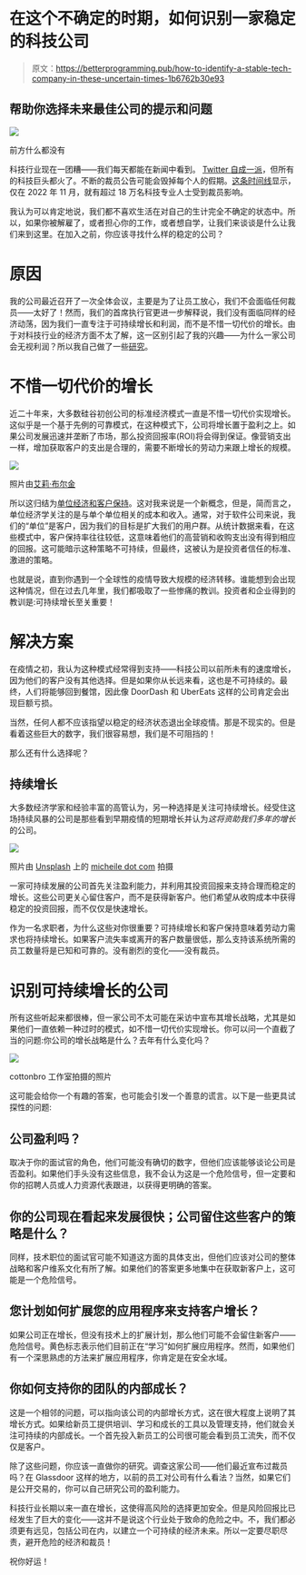 # 在这个不确定的时期，如何识别一家稳定的科技公司

> 原文：<https://betterprogramming.pub/how-to-identify-a-stable-tech-company-in-these-uncertain-times-1b6762b30e93>

## 帮助你选择未来最佳公司的提示和问题

![](img/465330217296b96f0e5490d488f4ab6d.png)

前方什么都没有

科技行业现在一团糟——我们每天都能在新闻中看到。 [Twitter 自成一派](https://www.businessinsider.com/elon-musk-fires-dozens-more-twitter-staff-night-before-thanksgiving-2022-11)，但所有的科技巨头都火了。不断的裁员公告可能会毁掉每个人的假期。[这条时间线](https://www.computerworld.com/article/3679733/tech-layoffs-in-2022-a-timeline.html#:~:text=According%20to%20TrueUp's%20tech%20layoff,%2DNovember%2C%20affecting%20182%2C605%20people.)显示，仅在 2022 年 11 月，就有超过 18 万名科技专业人士受到裁员影响。

我认为可以肯定地说，我们都不喜欢生活在对自己的生计完全不确定的状态中。所以，如果你被解雇了，或者担心你的工作，或者想自学，让我们来谈谈是什么让我们来到这里。在加入之前，你应该寻找什么样的稳定的公司？

# 原因

我的公司最近召开了一次全体会议，主要是为了让员工放心，我们不会面临任何裁员——太好了！然而，我们的首席执行官更进一步解释说，我们没有面临同样的经济动荡，因为我们一直专注于可持续增长和利润，而不是不惜一切代价的增长。由于对科技行业的经济方面不太了解，这一区别引起了我的兴趣——为什么一家公司会无视利润？所以我自己做了一些[研究](https://www.fastcompany.com/90761463/growth-at-all-costs-not-anymore)。

# 不惜一切代价的增长

近二十年来，大多数硅谷初创公司的标准经济模式一直是不惜一切代价实现增长。这似乎是一个基于先例的可靠模式，在这种模式下，公司将增长置于盈利之上。如果公司发展迅速并垄断了市场，那么投资回报率(ROI)将会得到保证。像营销支出一样，增加获取客户的支出是合理的，需要不断增长的劳动力来跟上增长的规模。

![](img/fc6319b14b71e86bc21f3b4b1f904a91.png)

照片由[艾莉·布尔金](https://www.pexels.com/photo/wilted-and-fresh-vines-on-wooden-wall-11766137/)

所以这归结为[单位经济和客户保持](https://medium.datadriveninvestor.com/startup-founders-beware-growth-at-all-costs-is-no-longer-in-vogue-b2d5e9ac3619)。这对我来说是一个新概念，但是，简而言之，单位经济学关注的是与单个单位相关的成本和收入。通常，对于软件公司来说，我们的“单位”是客户，因为我们的目标是扩大我们的用户群。从统计数据来看，在这些模式中，客户保持率往往较低，这意味着他们的高营销和收购支出没有得到相应的回报。这可能暗示这种策略不可持续，但最终，这被认为是投资者信任的标准、激进的策略。

也就是说，直到你遇到一个全球性的疫情导致大规模的经济转移。谁能想到会出现这种情况，但在过去几年里，我们都吸取了一些惨痛的教训。投资者和企业得到的教训是:可持续增长至关重要！

# **解决方案**

在疫情之初，我认为这种模式经常得到支持——科技公司以前所未有的速度增长，因为他们的客户没有其他选择。但是如果你从长远来看，这也是不可持续的。最终，人们将能够回到餐馆，因此像 DoorDash 和 UberEats 这样的公司肯定会出现巨额亏损。

当然，任何人都不应该指望以稳定的经济状态退出全球疫情。那是不现实的。但是看着这些巨大的数字，我们很容易想，我们是不可阻挡的！

那么还有什么选择呢？

## 持续增长

大多数经济学家和经验丰富的高管认为，另一种选择是关注可持续增长。经受住这场持续风暴的公司是那些看到早期疫情的短期增长并认为*这将资助我们多年的增长*的公司。

![](img/99edc0dabcbfc61498e14137f5e1d77c.png)

照片由 [Unsplash](https://unsplash.com/s/photos/growth?utm_source=unsplash&utm_medium=referral&utm_content=creditCopyText) 上的 [micheile dot com](https://unsplash.com/@micheile?utm_source=unsplash&utm_medium=referral&utm_content=creditCopyText) 拍摄

一家可持续发展的公司首先关注盈利能力，并利用其投资回报来支持合理而稳定的增长。这些公司更关心留住客户，而不是获得新客户。他们希望从收购成本中获得稳定的投资回报，而不仅仅是快速增长。

作为一名求职者，为什么这些对你很重要？可持续增长和客户保持意味着劳动力需求也将持续增长。如果客户流失率或离开的客户数量很低，那么支持该系统所需的员工数量将是已知和可靠的。没有剧烈的变化——没有裁员。

# 识别可持续增长的公司

所有这些听起来都很棒，但一家公司不太可能在采访中宣布其增长战略，尤其是如果他们一直依赖一种过时的模式，如不惜一切代价实现增长。你可以问一个直截了当的问题:你公司的增长战略是什么？去年有什么变化吗？

![](img/81e108517a4c4f63b2c3111966241be3.png)

cottonbro 工作室拍摄的照片

这可能会给你一个有趣的答案，也可能会引发一个善意的谎言。以下是一些更具试探性的问题:

## 公司盈利吗？

取决于你的面试官的角色，他们可能没有确切的数字，但他们应该能够谈论公司是否盈利。如果他们手头没有这些信息，我不会认为这是一个危险信号，但一定要和你的招聘人员或人力资源代表跟进，以获得更明确的答案。

## 你的公司现在看起来发展很快；公司留住这些客户的策略是什么？

同样，技术职位的面试官可能不知道这方面的具体支出，但他们应该对公司的整体战略和客户维系文化有所了解。如果他们的答案更多地集中在获取新客户上，这可能是一个危险信号。

## 您计划如何扩展您的应用程序来支持客户增长？

如果公司正在增长，但没有技术上的扩展计划，那么他们可能不会留住新客户——危险信号。黄色标志表示他们目前正在“学习”如何扩展应用程序。然而，如果他们有一个深思熟虑的方法来扩展应用程序，你肯定是在安全水域。

## 你如何支持你的团队的内部成长？

这是一个相邻的问题，可以指向该公司的内部增长方式，这在很大程度上说明了其增长方式。如果给新员工提供培训、学习和成长的工具以及管理支持，他们就会关注可持续的内部成长。一个首先投入新员工的公司很可能会看到员工流失，而不仅仅是客户。

除了这些问题，你应该一直做你的研究。调查这家公司——他们最近宣布过裁员吗？在 Glassdoor 这样的地方，以前的员工对公司有什么看法？当然，如果它们是公开交易的，你可以自己研究公司的盈利能力。

科技行业长期以来一直在增长，这使得高风险的选择更加安全。但是风险回报比已经发生了巨大的变化——这并不是说这个行业处于致命的危险之中。不，我们都必须更有远见，包括公司在内，以建立一个可持续的经济未来。所以一定要尽职尽责，避开危险的经济和裁员！

祝你好运！